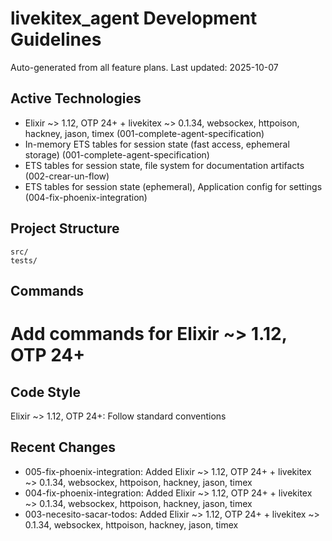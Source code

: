# livekitex_agent Development Guidelines

Auto-generated from all feature plans. Last updated: 2025-10-07

## Active Technologies
- Elixir ~> 1.12, OTP 24+ + livekitex ~> 0.1.34, websockex, httpoison, hackney, jason, timex (001-complete-agent-specification)
- In-memory ETS tables for session state (fast access, ephemeral storage) (001-complete-agent-specification)
- ETS tables for session state, file system for documentation artifacts (002-crear-un-flow)
- ETS tables for session state (ephemeral), Application config for settings (004-fix-phoenix-integration)

## Project Structure
```
src/
tests/
```

## Commands
# Add commands for Elixir ~> 1.12, OTP 24+

## Code Style
Elixir ~> 1.12, OTP 24+: Follow standard conventions

## Recent Changes
- 005-fix-phoenix-integration: Added Elixir ~> 1.12, OTP 24+ + livekitex ~> 0.1.34, websockex, httpoison, hackney, jason, timex
- 004-fix-phoenix-integration: Added Elixir ~> 1.12, OTP 24+ + livekitex ~> 0.1.34, websockex, httpoison, hackney, jason, timex
- 003-necesito-sacar-todos: Added Elixir ~> 1.12, OTP 24+ + livekitex ~> 0.1.34, websockex, httpoison, hackney, jason, timex

<!-- MANUAL ADDITIONS START -->
<!-- MANUAL ADDITIONS END -->
